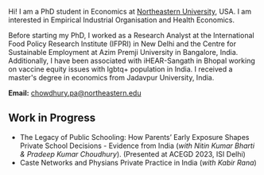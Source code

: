 Hi! I am a PhD student in Economics at [Northeastern University](https://www.northeastern.edu/), USA. I am interested in Empirical Industrial Organisation and Health Economics.

Before starting my PhD, I worked as a Research Analyst at the International Food Policy Research Institute (IFPRI) in New Delhi and the Centre for Sustainable Employment at Azim Premji University in Bangalore, India. Additionally, I have been associated with iHEAR-Sangath in Bhopal working on vaccine equity issues with lgbtq+ population in India. I received a master's degree in economics from Jadavpur University, India.

**Email:** [chowdhury.pa@northeastern.edu](mailto:chowdhury.pa@northeastern.edu)

## Work in Progress
- The Legacy of Public Schooling: How Parents’ Early Exposure Shapes Private School Decisions - Evidence from India (_with Nitin Kumar Bharti & Pradeep Kumar Choudhury_). (Presented at ACEGD 2023, ISI Delhi)
- Caste Networks and Physians Private Practice in India (_with Kabir Rana_)
